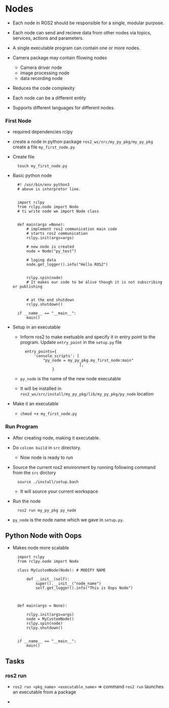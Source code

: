 # Nodes

* Each node in ROS2 should be responsible for a single, modular purpose.
* Each node can send and recieve data from other nodes via topics, services, actions and parameters.
* A single executable program can contain one or more nodes.

* Camera package may contain fllowing nodes

    * Camera driver node
    * image processing node
    * data recording node

* Reduces the code complexity
* Each node can be a different entity
* Supports different languages for different nodes.

### First Node

* required dependencies rclpy 
* create a node in python package `ros2_ws/src/my_py_pkg/my_py_pkg` create a file `my_first_node.py`

* Create file

        touch my_first_node.py

* Basic python node

        #! /usr/bin/env python3 
        # above is interpretor line.


        import rclpy
        from rclpy.node import Node
        # ti write node we import Node class


        def main(args =None):
            # implement ros2 communication main code
            # starts ros2 communication
            rclpy.init(args=args)

            # new node is created
            node = Node("py_test")

            # loging data
            node.get_logger().info("Hello ROS2")

            
            rclpy.spin(node)
            # It makes our code to be alive though it is not subscribing or publishing


            # at the end shutdown
            rclpy.shutdown()

        if __name__ == "__main__":
            main()


* Setup in an executable

    * Inform ros2 to make exetuable and specify it in entry point to the program. Update `entry_point` in the `setup.py` file

            entry_points={
                'console_scripts': [
                    "py_node = my_py_pkg.my_first_node:main"
                                    ],
                        }

    * `py_node` is the name of the new node executable 
    * It will be installed in `ros2_ws/src/install/my_py_pkg/lib/my_py_pkg/py_node` location  

* Make it an executable
    * `chmod +x my_first_node.py`

### Run Program

* After creating node, making it executable.
* Do `colcon build` in `src` directory. 
    * Now node is ready to run

* Source the current ros2 environment by running following command from the `src` dirctory

        source ./install/setup.bash

    * It will source your current workspace

* Run the node 

        ros2 run my_py_pkg py_node

* `py_node` is the node name which we gave in `setup.py`. 

## Python Node with Oops

* Makes node more scalable


        import rclpy
        from rclpy.node import Node

        class MyCustomNode(Node): # MODIFY NAME

            def __init__(self):
                super().__init__("node_name")
                self.get_logger().info("This is Oops Node")



        def main(args = None):

            rclpy.init(args=args)
            node = MyCustomNode()
            rclpy.spin(node)
            rclpy.shutdown()


        if __name__ == "__main__":
            main()
























## Tasks

### ros2 run

* `ros2 run <pkg_name> <executable_name>` => command `ros2 run` launches an executable from a package

* 